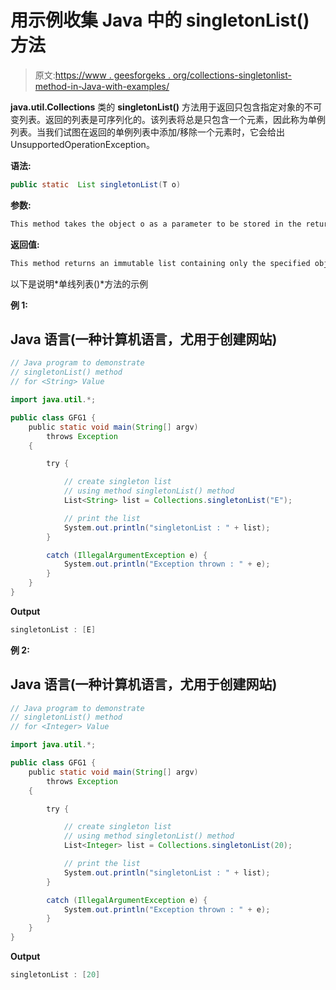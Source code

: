 # 用示例收集 Java 中的 singletonList()方法

> 原文:[https://www . geesforgeks . org/collections-singletonlist-method-in-Java-with-examples/](https://www.geeksforgeeks.org/collections-singletonlist-method-in-java-with-examples/)

**java.util.Collections** 类的 **singletonList()** 方法用于返回只包含指定对象的不可变列表。返回的列表是可序列化的。该列表将总是只包含一个元素，因此称为单例列表。当我们试图在返回的单例列表中添加/移除一个元素时，它会给出 UnsupportedOperationException。

**语法:**

```java
public static  List singletonList(T o)
```

**参数:**

```java
This method takes the object o as a parameter to be stored in the returned list.
```

**返回值:**

```java
This method returns an immutable list containing only the specified object.
```

以下是说明*单线列表()*方法的示例

**例 1:**

## Java 语言(一种计算机语言，尤用于创建网站)

```java
// Java program to demonstrate
// singletonList() method
// for <String> Value

import java.util.*;

public class GFG1 {
    public static void main(String[] argv)
        throws Exception
    {

        try {

            // create singleton list
            // using method singletonList() method
            List<String> list = Collections.singletonList("E");

            // print the list
            System.out.println("singletonList : " + list);
        }

        catch (IllegalArgumentException e) {
            System.out.println("Exception thrown : " + e);
        }
    }
}
```

**Output**

```java
singletonList : [E]

```

**例 2:**

## Java 语言(一种计算机语言，尤用于创建网站)

```java
// Java program to demonstrate
// singletonList() method
// for <Integer> Value

import java.util.*;

public class GFG1 {
    public static void main(String[] argv)
        throws Exception
    {

        try {

            // create singleton list
            // using method singletonList() method
            List<Integer> list = Collections.singletonList(20);

            // print the list
            System.out.println("singletonList : " + list);
        }

        catch (IllegalArgumentException e) {
            System.out.println("Exception thrown : " + e);
        }
    }
}
```

**Output**

```java
singletonList : [20]

```